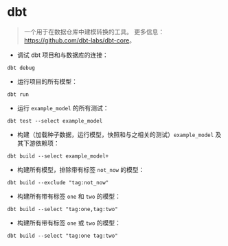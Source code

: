 # dbt

> 一个用于在数据仓库中建模转换的工具。
> 更多信息：<https://github.com/dbt-labs/dbt-core>。

- 调试 dbt 项目和与数据库的连接：

`dbt debug`

- 运行项目的所有模型：

`dbt run`

- 运行 `example_model` 的所有测试：

`dbt test --select example_model`

- 构建（加载种子数据，运行模型，快照和与之相关的测试）`example_model` 及其下游依赖项：

`dbt build --select example_model+`

- 构建所有模型，排除带有标签 `not_now` 的模型：

`dbt build --exclude "tag:not_now"`

- 构建所有带有标签 `one` 和 `two` 的模型：

`dbt build --select "tag:one,tag:two"`

- 构建所有带有标签 `one` 或 `two` 的模型：

`dbt build --select "tag:one tag:two"`